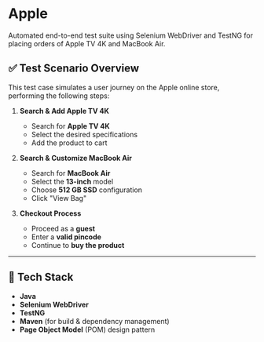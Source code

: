 # Apple
Automated end-to-end test suite using Selenium WebDriver and TestNG for placing orders of Apple TV 4K and MacBook Air.

## ✅ Test Scenario Overview

This test case simulates a user journey on the Apple online store, performing the following steps:

1. **Search & Add Apple TV 4K**
   - Search for **Apple TV 4K**
   - Select the desired specifications
   - Add the product to cart

2. **Search & Customize MacBook Air**
   - Search for **MacBook Air**
   - Select the **13-inch** model
   - Choose **512 GB SSD** configuration
   - Click "View Bag"

3. **Checkout Process**
   - Proceed as a **guest**
   - Enter a **valid pincode**
   - Continue to **buy the product**

---

## 🔧 Tech Stack

- **Java**
- **Selenium WebDriver**
- **TestNG**
- **Maven** (for build & dependency management)
- **Page Object Model** (POM) design pattern
